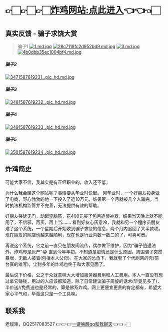 # 👉🏻👉🏻👉🏻[炸鸡网站:点此进入](http://hongz.kuaishuale.top/)👈👈👈🏻

## 真实反馈 - 骗子求饶大赏
>骗子1
[![1.md.jpg](https://wx2.sbimg.cn/2020/04/23/1.md.jpg)](https://sbimg.cn/image/Xjlxk)
[![28c7118fc2d952bd9.md.jpg](https://wx2.sbimg.cn/2020/04/23/28c7118fc2d952bd9.md.jpg)](https://sbimg.cn/image/XjOXn)
[![3.md.jpg](https://wx1.sbimg.cn/2020/04/23/3.md.jpg)](https://sbimg.cn/image/XjSdh)
[![4b0dbb35ec1004bf4.md.jpg](https://wx1.sbimg.cn/2020/04/23/4b0dbb35ec1004bf4.md.jpg)](https://sbimg.cn/image/XjTZM)
##### 骗子2
[![3471587619231_.pic_hd.md.jpg](https://wx2.sbimg.cn/2020/04/23/3471587619231_.pic_hd.md.jpg)](https://sbimg.cn/image/XjyFa)
##### 骗子3
[![3481587619232_.pic_hd.md.jpg](https://wx2.sbimg.cn/2020/04/23/3481587619232_.pic_hd.md.jpg)](https://sbimg.cn/image/XjFGR)
##### 骗子4
[![3491587619233_.pic_hd.md.jpg](https://wx1.sbimg.cn/2020/04/23/3491587619233_.pic_hd.md.jpg)](https://sbimg.cn/image/XjIwI)
##### 骗子5
[![3501587619234_.pic_hd.md.jpg](https://wx1.sbimg.cn/2020/04/23/3501587619234_.pic_hd.md.jpg)](https://sbimg.cn/image/XjfrK)

## 炸鸡简史

可能大家不信，我其实是有正经职业的，收入还不低。

为什么我会建这个网站呢？事情要从毕业时说起。
刚毕业时，一个好朋友投身做了电商，野心勃勃的他一下投入了近10万元，结果第一个月就被几个人骗完。当时执法机构监管并不完善，无法提供有效的帮助。

好朋友哭诉无门，动起歪脑筋，花400元买了包月追债神器，结果当天晚上就不能用了，不信邪，再买，再上当.......
看到好友心灰意冷，我就和另一个程序员朋友建了这个系统，一个星期后开始收到骗子求饶的信息，两个月内追回了大半款项。现在朋友的网店也越来越顺利，现在也是行业内数一数二的了，可喜可贺。

再说这个系统，它之前一直只在朋友间流传，偶尔做下维护，因为“骗子逍遥法外，炸鸡却是灰产”😂
直到今年年初，不知道是疫情还是什么原因，周围骗子突然暴增，无数人被骗(包括本人父母)，在大家的怂恿下，我就套了个代刷网的壳(前台真的难写)，尘封多年的炸鸡也终于和大家见面了。

最后说下价格，公之于众就意味大大增加服务器费用和人工费用。本人一直没有想过拿它赚钱，用过的人应该都知道，除了日常建议骗子周旋的话术(毕竟见多了)，半价送//免费送也是经常的，算是佛系炸鸡。网上更便宜更贵的肯定都有，希望大家心平气和，毕竟这只是一个工具嘛。

## 联系我
老规矩，QQ2517083527 👉👉👉[一键唤醒qq和我聊天](http://wpa.qq.com/msgrd?v=3&uin=2517083527&site=qq&menu=yes)👈👈👈🏻
